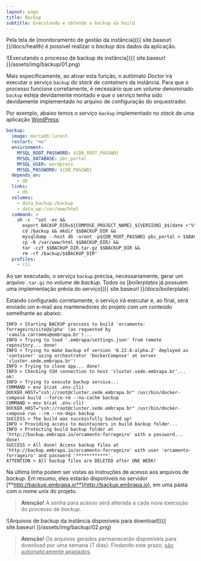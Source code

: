 ```yaml
---
layout: page
title: Backup
subtitle: Executando e obtendo o backup da build
---
```


Pela tela de [monitoramento de gestão da instância]({{ site.baseurl }}/docs/health) é possível realizar o _backup_ dos dados da aplicação.

![Executando o processo de backup de instância]({{ site.baseurl }}/assets/img/backup/01.png)

Mais especificamente, ao ativar esta função, o autômato _Doctor_ irá executar o serviço ```backup``` do _stack_ de _containers_ da instância. Para que o processo funcione corretamente, é necessário que um _volume_ denominado ```backup``` esteja devidamente montado e que o serviço tenha sido devidamente implementado no arquivo de configuração do orquestrador.

Por exemplo, abaixo temos o serviço ```backup``` implementado no _stack_ de uma aplicação [WordPress](https://br.wordpress.org):

```yaml
backup:
  image: mariadb:latest
  restart: "no"
  environment:
    MYSQL_ROOT_PASSWORD: ${DB_ROOT_PASSWD}
    MYSQL_DATABASE: pbc_portal
    MYSQL_USER: wordpress
    MYSQL_PASSWORD: ${DB_PASSWD}
  depends_on:
    - db
  links:
    - db
  volumes:
    - data_backup:/backup
    - data_wp:/var/www/html
  command: >
    sh -c  "set -ex &&
      export BACKUP_DIR=${COMPOSE_PROJECT_NAME}_${VERSION}_$$(date +'%Y-%m-%d_%H-%M-%S') &&
      cd /backup && mkdir $$BACKUP_DIR &&
      mysqldump --host db -uroot -p${DB_ROOT_PASSWD} pbc_portal > $$BACKUP_DIR/db.sql &&
      cp -R /var/www/html $$BACKUP_DIR/ &&
      tar -czf $$BACKUP_DIR.tar.gz $$BACKUP_DIR &&
      rm -rf /backup/$$BACKUP_DIR"
  profiles:
    - cli
```

Ao ser executado, o serviço ```backup``` precisa, necessariamente, gerar um arquivo ```.tar.gz``` no _volume_ de _backup_. Todos os [_boilerplates_ já possuem uma implementação prévia do serviço]({{ site.baseurl }}/docs/boilerplate).

Estando configurado corretamente, o serviço irá executar e, ao final, será enviado um e-mail aos mantenedores do projeto com um conteúdo semelhante ao abaixo:

```
INFO > Starting BACKUP proccess to build 'orcamento-forrageiro/site@alpha' (as requested by 'camilo.carromeu@embrapa.br')...
INFO > Trying to load '.embrapa/settings.json' from remote repository... done!
INFO > Trying to make backup of version '0.22.6-alpha.2' deployed as 'container' using orchestrator 'DockerCompose' at server 'cluster.sede.embrapa.br'!
INFO > Trying to clone app... done!
INFO > Checking SSH connection to host 'cluster.sede.embrapa.br'... ok!
INFO > Trying to execute backup service...
COMMAND > env $(cat .env.cli) DOCKER_HOST="ssh://root@cluster.sede.embrapa.br" /usr/bin/docker-compose build --force-rm --no-cache backup
COMMAND > env $(cat .env.cli) DOCKER_HOST="ssh://root@cluster.sede.embrapa.br" /usr/bin/docker-compose run --rm --no-deps backup
SUCCESS > The build was successfully backed up!
INFO > Providing access to maintainers in build backup folder...
INFO > Protecting build backup folder at 'http://backup.embrapa.io/orcamento-forrageiro' with a password... done!
SUCCESS > All done! Access backup files at 'http://backup.embrapa.io/orcamento-forrageiro' with user 'orcamento-forrageiro' and password '************'.
ATTENTION > All backup files are DELETED after ONE WEEK!
```

Na última linha podem ser vistas as instruções de acesso aos arquivos de _backup_. Em resumo, eles estarão disponíveis no servidor [**http://backup.embrapa.io**](http://backup.embrapa.io), em uma pasta com o nome _unix_ do projeto.

> **Atenção!** A senha para acesso será alterada a cada nova execução do processo de _backup_.

![Arquivos de backup da instância disponíveis para download]({{ site.baseurl }}/assets/img/backup/02.png)

> **Atenção!** Os arquivos gerados permanecerão disponíveis para download por uma semana (7 dias). Findando este prazo, <u>são automaticamente apagados</u>.
